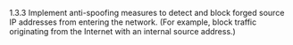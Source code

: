1.3.3 Implement anti-spoofing measures to detect and block forged source IP addresses from entering the network. (For example, block traffic originating from the Internet with an internal source address.) 